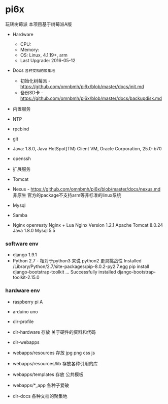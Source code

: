 pi6x
====
玩转树莓派 本项目基于树莓派A版

- Hardware
    - CPU:
    - Memory:
    - OS: Linux, 4.1.19+, arm
    - Last Upgrade: 2016-05-12
- Docs `各种文档的聚集地`
    - 初始化树莓派 - https://github.com/omnbmh/pi6x/blob/master/docs/init.md 
    - 备份SD卡 - https://github.com/omnbmh/pi6x/blob/master/docs/backupdisk.md 

- 内置服务
- NTP
- rpcbind
- git
- Java: 1.8.0, Java HotSpot(TM) Client VM, Oracle Corporation, 25.0-b70
- openssh

- 扩展服务
- Tomcat
- Nexus - https://github.com/omnbmh/pi6x/blob/master/docs/nexus.md
非原生 官方的package不支持arm等非标准的linux系统
- Mysql
- Samba
- Nginx
openresty  Nginx + Lua
Nginx Version 1.2.1
Apache Tomcat 8.0.24
Java 1.8.0
Mysql 5.5

### software env
- django 1.9.1
- Python 2.7 - 相对于python3 来说 python2 更具挑战性
Installed /Library/Python/2.7/site-packages/pip-8.0.2-py2.7.egg
pip install django-bootstrap-toolkit ... Successfully installed django-bootstrap-toolkit-2.15.0


### hardware env
- raspberry pi A
- arduino uno








- dir-profile

- dir-hardware
存放 关于硬件的资料和代码

- dir-webapps
- webapps/resources 存放 jpg png css js
- webapps/resources/lib 存放各种引用的库
- webapps/templates 存放 公共模板
- webapps/*_app 各种子爱破

- dir-docs 
各种文档的聚集地
